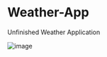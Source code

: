 # Weather-App
Unfinished Weather Application


![image](https://user-images.githubusercontent.com/115619988/205103655-29e9bb1c-19d0-4013-89b3-0a948603f402.png)

